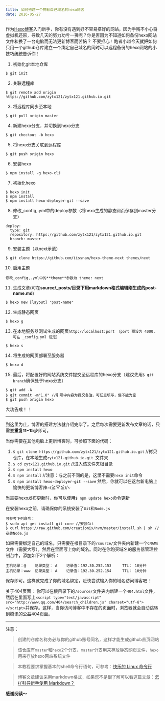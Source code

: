 ```yaml
---
title: 如何搭建一个拥有自己域名的hexo博客
date: 2016-05-27
---
```


作为[Hexo博客](https://github.com/hexojs/hexo)入门新手，你有没有遇到好不容易搭好的网站，因为手残不小心将虚拟机还原，导致几天的努力功亏一篑呢？你是否因为不知道如何备份hexo网站文件和换了一台电脑而无法更新博客而苦恼？
不要担心！跑者小越今天就把如何只用一个github仓库建立一个绑定自己域名的同时可以远程备份的hexo网站的小技巧统统告诉你！


1. 初始化git本地仓库
```
$ git init
```

2. 关联远程库
```
$ git remote add origin https://github.com/zytx121/zytx121.github.io.git
```

3. 将远程库同步至本地
```
$ git pull origin master
```

4. 新建hexo分支，并切换到hexo分支
```
$ git checkout -b hexo
```

5. 将hexo分支关联到远程库
```
$ git push origin hexo
```

6. 安装hexo
```
$ npm install -g hexo-cli
```

7. 初始化hexo
```
$ hexo init
$ npm install
$ npm install hexo-deployer-git --save
```

8. 修改_config,.yml中的deploy参数（将hexo生成的静态网页保存到master分支）
```
deploy:
  type: git
  repository: https://github.com/zytx121/zytx121.github.io.git
  branch: master
```

9. 安装主题（以next示范）
```
$ git clone https://github.com/iissnan/hexo-theme-next themes/next
```

10. 启用主题
```
修改_config,.yml中的**theme**参数为 theme: next
```

11. 生成文章(可在**source/_posts/**目录下用markdown格式编辑刚生成的**post-name.md**)
```
$ hexo new [layout] "post-name"
```

12. 生成静态网页
```
$ hexo g
```

13. 在本地服务器测试生成的网页`http://localhost:port （port 预设为 4000，可在 _config.yml 设定）`
```
$ hexo s
```

14. 将生成的网页部署至服务器
```
$ hexo d
```

15. 最后，将配置好的网站系统文件提交至远程库的hexo分支（建议先用`$ git branch`确保处于hexo分支）
```
$ git add -A
$ git commit -m"1.0" //引号中内容为提交备注，可任意填写，但不能为空
$ git push origin hexo
```

大功告成！！

***
到这里为止，博客的搭建方法就介绍完毕了。之后每次需要更新发布文章的话，只需要**重复11~15步**即可。

当你需要在其他电脑上更新博客时，可参照下面的代码：
1. `$ git clone https://github.com/zytx121/zytx121.github.io.git` //拷贝仓库，在本地生成`zytx121.github.io.git `文件夹
2. `$ cd zytx121.github.io.git`  //进入该文件夹根目录
3. `$ npm install hexo`
4. `$ npm install` //注意：与之前不同的是，这里不需要`hexo init`命令
5. `$ npm install hexo-deployer-git --save`
然后，你就可以在这台新电脑上愉快的更新博客辣~\(≧▽≦)/~

当需要hexo发布更新时，你可以使用`$ npm update hexo`命令更新

在安装hexo之前，请确保你的系统安装了`Git`和`Node.js`
```
可参考下列命令：
$ sudo apt-get install git-core //安装Git
$ curl https://raw.github.com/creationix/nvm/master/install.sh | sh //安装Node.js

```

如果需要绑定自己的域名，只需要在根目录下的`/source/`文件夹内新建一个`CNAME`文件（需要大写），然后在里面写上你的域名。同时在你购买域名的服务器管理控制台中，添加如下2个解析：
```
主机记录：@    记录类型： A    记录值：192.30.252.153     TTL： 10分钟
主机记录：www  记录类型： A    记录值：192.30.252.154     TTL： 10分钟
```
保存即可。这样就完成了你的域名绑定，赶快尝试输入你的域名访问博客吧！

关于404页面：
你可以在根目录下的`/source/`文件夹内新建一个`404.html`文件，然后在里面写上`<script type="text/javascript" src="http://www.qq.com/404/search_children.js" charset="utf-8"></script>`并保存。这样，当你访问博客中不存在的页面时，浏览器就会自动跳转到腾讯的公益404页面。

***

注意：
>创建的仓库名称务必与你的github账号同名，这样才能生成github首页网站

>该仓库有`master`和`hexo`2个分支，`master`分支用来存放静态网页文件，`hexo`用来存放hexo网站系统文件

>本教程要求掌握基本的shell命令行语句，可参考：[快乐的 Linux 命令行](http://billie66.github.io/TLCL/)

>博客文章建议采用markdown格式，如果您不是很了解可以看这篇文章：[怎样引导新手使用 Markdown？](https://www.zhihu.com/question/20409634)



**感谢阅读～**

